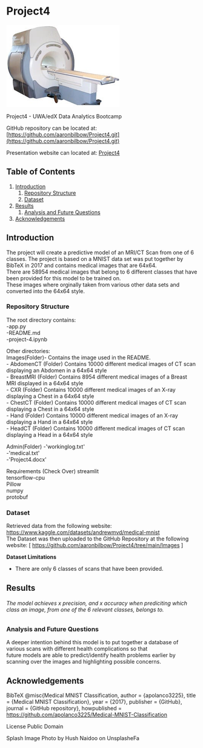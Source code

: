 
# Project4
![image](https://github.com/aaronbilbow/Project4/blob/main/Images/MRI_Machine.jpg)

Project4 - UWA/edX Data Analytics Bootcamp

GitHub repository can be located at: [https://github.com/aaronbilbow/Project4.git](https://github.com/aaronbilbow/Project4.git)

Presentation website can located at: [Project4](https://github.com/aaronbilbow/Project4/blob/main/html.html)

## Table of Contents
1. [Introduction](https://github.com/aaronbilbow/Project4#introduction)
    1. [Repository Structure](https://github.com/aaronbilbow/Project4#repository-structure)
    2. [Dataset](https://github.com/aaronbilbow/Project4#dataset)
2. [Results](https://github.com/aaronbilbow/Project4#results)
    1. [Analysis and Future Questions](https://github.com/aaronbilbow/Project4#analysis-and-future-questions)
3. [Acknowledgements](https://github.com/aaronbilbow/Project4#acknowledgements)

## Introduction
The project will create a predictive model of an MRI/CT Scan from one of 6 classes. The project is based on a MNIST data set was put together by BibTeX in 2017 and contains medical images that are 64x64.<br>
There are 58954 medical images that belong to 6 different classes that have been provided for this model to be trained on.<br>
These images where orginally taken from various other data sets and converted into the 64x64 style. <br>


### Repository Structure
The root directory contains:<br>
              -app.py<br>
              -README.md<br>
              -project-4.ipynb<br>
              
Other directories:<br>
Images(Folder)- Contains the image used in the README.<br>
              - AbdomenCT (Folder) Contains 10000 different medical images of CT scan displaying an Abdomen in a 64x64 style <br>
              - BreastMRI (Folder) Contains 8954 different medical images of a Breast MRI displayed in a 64x64 style <br>
              - CXR (Folder) Contains 10000 different medical images of an X-ray displaying a Chest in a 64x64 style <br>
              - ChestCT (Folder) Contains 10000 different medical images of CT scan displaying a Chest in a 64x64 style <br>
              - Hand (Folder) Contains 10000 different medical images of an X-ray displaying a Hand in a 64x64 style <br> 
              - HeadCT (Folder) Contains 10000 different medical images of CT scan displaying a Head in a 64x64 style <br>
              
Admin(Folder) -'workinglog.txt'<br>
              -'medical.txt'<br> 
              -'Project4.docx'<br>

Requirements (Check Over)
streamlit<br>
tensorflow-cpu<br>
Pillow<br>
numpy<br>
protobuf<br>

### Dataset
Retrieved data from the following website: https://www.kaggle.com/datasets/andrewmvd/medical-mnist <br>
The Dataset was then uploaded to the GitHub Repository at the following website: [ https://github.com/aaronbilbow/Project4/tree/main/Images ] 

__Dataset Limitations__
- There are only 6 classes of scans that have been provided.

## Results
###### The model achieves x precision, and x accuracy when prediciting which class an image, from one of the 6 relevant classes, belongs to. 

### Analysis and Future Questions
A deeper intention behind this model is to put together a database of various scans with different health complications so that<br>
future models are able to predict/identify health problems earlier by scanning over the images and highlighting possible concerns.<br> </p>
## Acknowledgements 
BibTeX
@misc{Medical MNIST Classification, author = {apolanco3225}, title = {Medical MNIST Classification}, year = {2017}, publisher = {GitHub}, journal = {GitHub repository}, howpublished = https://github.com/apolanco3225/Medical-MNIST-Classification

License
Public Domain

Splash Image
Photo by Hush Naidoo on UnsplasheFa
